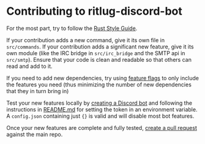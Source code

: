# Contributing to ritlug-discord-bot

For the most part, try to follow the [Rust Style Guide](https://doc.rust-lang.org/beta/style-guide/index.html). 

If your contribution adds a new command, give it its own file in `src/commands`. If your contribution adds a significant new feature, give it its own module (like the IRC bridge in `src/irc_bridge` and the SMTP api in `src/smtp`). Ensure that your code is clean and readable so that others can read and add to it.

If you need to add new dependencies, try using [feature flags](https://doc.rust-lang.org/cargo/reference/features.html) to only include the features you need (thus minimizing the number of new dependencies that they in turn bring in)

Test your new features locally by [creating a Discord bot](https://discord.com/developers/docs/getting-started) and following the instructions in [README.md](README.md) for setting the token in an environment variable. A `config.json` containing just `{}` is valid and will disable most bot features.

Once your new features are complete and fully tested, [create a pull request](https://github.com/RITlug/ritlug-discord-bot/pulls) against the main repo.
